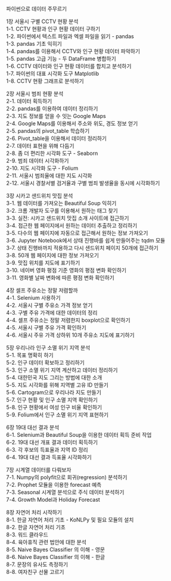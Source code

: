 파이썬으로 데이터 주무르기

1장 서울시 구별 CCTV 현황 분석  
1-1. CCTV 현황과 인구 현황 데이터 구하기  
1-2. 파이썬에서 텍스트 파일과 엑셀 파일을 읽기 - pandas  
1-3. pandas 기초 익히기  
1-4. pandas를 이용해서 CCTV와 인구 현황 데이터 파악하기  
1-5. pandas 고급 기능 - 두 DataFrame 병합하기  
1-6. CCTV 데이터와 인구 현황 데이터를 합치고 분석하기  
1-7. 파이썬의 대표 시각화 도구 Matplotlib  
1-8. CCTV 현황 그래프로 분석하기  
 
2장 서울시 범죄 현황 분석  
2-1. 데이터 획득하기  
2-2. pandas를 이용하여 데이터 정리하기  
2-3. 지도 정보를 얻을 수 잇는 Google Maps  
2-4. Google Maps를 이용해서 주소와 위도, 경도 정보 얻기  
2-5. pandas의 pivot_table 학습하기  
2-6. Pivot_table을 이용해서 데이터 정리하기  
2-7. 데이터 표현을 위해 다듬기  
2-8. 좀 더 편리한 시각화 도구 - Seaborn  
2-9. 범죄 데이터 시각화하기  
2-10. 지도 시각화 도구 - Folium  
2-11. 서울시 범죄율에 대한 지도 시각화  
2-12. 서울시 경찰서별 검거율과 구별 범죄 발생율을 동시에 시각화하기  

3장 시카고 샌드위치 맛집 분석  
3-1. 웹 데이터를 가져오는 Beautiful Soup 익히기  
3-2. 크롬 개발자 도구를 이용해서 원하는 태그 찾기  
3-3. 실전: 시카고 샌드위치 맛집 소개 사이트에 접근하기  
3-4. 접근한 웹 페이지에서 원하는 데이터 추출하고 정리하기  
3-5. 다수의 웹 페이지에 자동으로 접근해서 원하는 정보 가져오기  
3-6. Jupyter Notebook에서 상태 진행바를 쉽게 만들어주는 tqdm 모듈  
3-7. 상태 진행바까지 적용하고 다시 샌드위치 페이지 50개에 접근하기  
3-8. 50개 웹 페이지에 대한 정보 가져오기  
3-9. 맛집 위치를 지도에 표기하기  
3-10. 네이버 영화 평점 기준 영화의 평점 변화 확인하기  
3-11. 영화별 날짜 변화에 따른 평점 변화 확인하기  

4장 셀프 주유소는 정말 저렴할까  
4-1. Selenium 사용하기  
4-2. 서울시 구별 주유소 가격 정보 얻기  
4-3. 구별 주유 가격에 대한 데이터의 정리  
4-4. 셀프 주유소는 정말 저렴한지 boxplot으로 확인하기  
4-5. 서울시 구별 주유 가격 확인하기  
4-6. 서울시 주유 가격 상하위 10개 주유소 지도에 표기하기  

5장 우리나라 인구 소멸 위기 지역 분석  
5-1. 목표 명확히 하기  
5-2. 인구 데이터 확보하고 정리하기  
5-3. 인구 소멸 위기 지역 계산하고 데이터 정리하기  
5-4. 대한민국 지도 그리는 방법에 대한 소개  
5-5. 지도 시각화를 위해 지역별 고유 ID 만들기  
5-6. Cartogram으로 우리나라 지도 만들기  
5-7. 인구 현황 및 인구 소멸 지역 확인하기  
5-8. 인구 현황에서 여성 인구 비율 확인하기  
5-9. Folium에서 인구 소멸 위기 지역 표현하기  

6장 19대 대선 결과 분석  
6-1. Selenium과 Beautiful Soup을 이용한 데이터 획득 준비 작업  
6-2. 19대 대선 개표 결과 데이터 획득하기  
6-3. 각 후보의 득표율과 지역 ID 정리  
6-4. 19대 대선 결과 득표율 시각화하기  

7장 시계열 데이터를 다뤄보자  
7-1. Numpy의 polyfit으로 회귀(regression) 분석하기  
7-2. Prophet 모듈을 이용한 forecast 예측  
7-3. Seasonal 시계열 분석으로 주식 데이터 분석하기  
7-4. Growth Model과 Holiday Forecast  

8장 자연어 처리 시작하기  
8-1. 한글 자연어 처리 기초 - KoNLPy 및 필요 모듈의 설치  
8-2. 한글 자연어 처리 기초  
8-3. 워드 클라우드  
8-4. 육아휴직 관련 법안에 대한 분석  
8-5. Naive Bayes Classifier 의 이해 - 영문  
8-6. Naive Bayes Classifier 의 이해 - 한글  
8-7. 문장의 유사도 측정하기  
8-8. 여자친구 선물 고르기  
